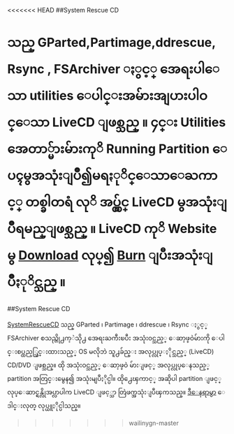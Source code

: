<<<<<<< HEAD
##System Rescue CD

သည္ GParted,Partimage,ddrescue, Rsync , FSArchiver ႏွင့္ အေရးပါေသာ utilities ေပါင္းအမ်ားအျပားပါဝင္ေသာ 
LiveCD ျဖစ္သည္ ။ ၄င္း Utilities အေတာ္မ်ားမ်ားကုိ Running Partition ေပၚမွအသုံးျပဳ၍မရႏုိင္ေသာေႀကာင့္ တစ္ခါတရံ လုိ အပ္လွ်င္ LiveCD မွအသုံးျပဳရမည္ျဖစ္သည္ ။ 
LiveCD ကုိ Website မွ [Download](http://www.sysresccd.org/Download) လုပ္၍  [Burn](http://help.ubuntu.com/community/BurningIsoHowto) ျပီးအသုံးျပဳႏုိင္သည္ ။
=======
##System Rescue CD 

[SystemRescueCD](http://www.sysresccd.org/Main_Page) သည္  GParted ၊ Partimage ၊ ddrescue ၊ Rsync ႏွင့္ FSArchiver စသည္တို႕က့ဲသို႕ အေရးႀကီးၿပီး အသုံးဝင္သည့္ ေဆာ့ဖ္ဝဲမ်ားကို ေပါင္းစပ္ထည့္သြင္းထားသည့္ OS မလိုဘဲ သူ႕ခ်ည္း အလုပ္လုပ္ႏိုင္သည့္ (LiveCD) CD/DVD ျဖစ္သည္။ ထို အသုံးဝင္သည့္ ေဆာ့ဖ္ဝဲ မ်ားျဖင့္ အလုပ္လုပ္ေနသည့္ partition အတြင္းမွေန၍ အသုံးမျပဳႏိုင္ပါ။ ထို႕ေၾကာင့္ အဆိုပါ partition ျဖင့္ လုပ္ေဆာင္ရန္လိုအပ္လာပါက LiveCD ျဖင့္သာ တြဲဖက္အသုံးျပဳၾကသည္။ [ဒီေနရာမွာ](http://www.sysresccd.org/Download) ေဒါင္းလုတ္ လုပ္ယူႏိုင္ပါသည္။

>>>>>>> wailinygn-master
